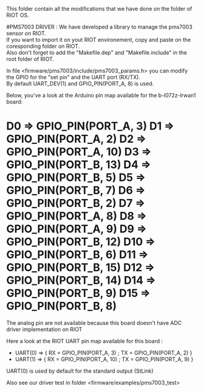 This folder contain all the modifications that we have done on the <driver> folder of RIOT OS.  

#PMS7003 DRIVER :
We have developed a library to manage the pms7003 sensor on RIOT.  
If you want to import it on yout RIOT environement, copy and paste <pms7003> on the coresponding folder on RIOT.  
Also don't forget to add the "Makefile.dep" and "Makefile.include" in the <driver> root folder of RIOT.  
	
In file <firmware/pms7003/include/pms7003_params.h> you can modify the GPIO for the "set pin" and the UART port (RX/TX).  
By default UART_DEV(1) and GPIO_PIN(PORT_A, 8) is used.  


Below, you've a look at the Arduino pin map available for the b-l072z-lrwan1 board:  

<h1>D0 	=>	GPIO_PIN(PORT_A, 3)  
D1 	=>	GPIO_PIN(PORT_A, 2)  
D2 	=>	GPIO_PIN(PORT_A, 10)  
D3 	=>	GPIO_PIN(PORT_B, 13)  
D4	=>	GPIO_PIN(PORT_B, 5)  
D5	=>	GPIO_PIN(PORT_B, 7)  
D6	=>	GPIO_PIN(PORT_B, 2)  
D7	=>	GPIO_PIN(PORT_A, 8)  
D8	=>	GPIO_PIN(PORT_A, 9)  
D9	=>	GPIO_PIN(PORT_B, 12)  
D10	=>	GPIO_PIN(PORT_B, 6)  
D11	=>	GPIO_PIN(PORT_B, 15)  
D12	=>	GPIO_PIN(PORT_B, 14)  
D14	=>	GPIO_PIN(PORT_B, 9)  
D15	=>  	GPIO_PIN(PORT_B, 8)</h1>

The analog pin are not available because this board doesn't have ADC driver implementation on RIOT  


Here a look at the RIOT UART pin map available for this board :  

* UART(0) =>  { RX = GPIO_PIN(PORT_A, 3) ; TX = GPIO_PIN(PORT_A, 2) }  
* UART(1)	=>  { RX = GPIO_PIN(PORT_A, 10) ; TX = GPIO_PIN(PORT_A, 9) }  

UART(0) is used by default for the standard output (StLink)  


Also see our driver test in folder <firmware/examples/pms7003_test>  
